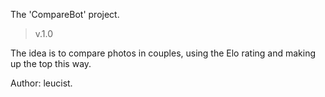 The 'CompareBot' project. 

> v.1.0

The idea is to compare photos in couples, using the Elo rating and making up the top this way.

Author: leucist.